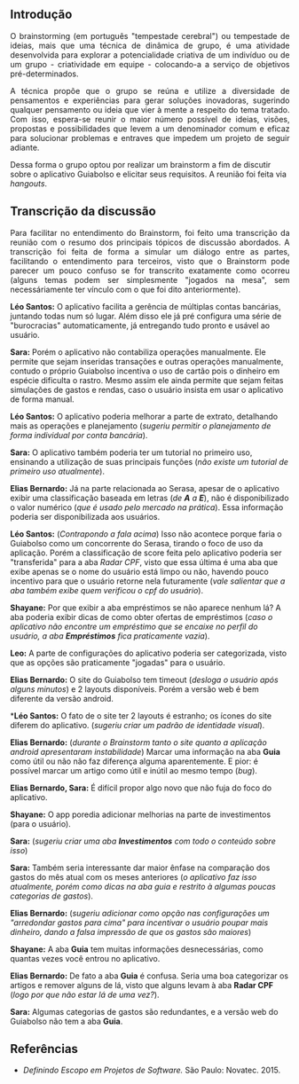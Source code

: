 ## Introdução
<p align="justify">O brainstorming (em português "tempestade cerebral") ou tempestade de ideias, mais que uma técnica de dinâmica de grupo, é uma atividade desenvolvida para explorar a potencialidade criativa de um indivíduo ou de um grupo - criatividade em equipe - colocando-a a serviço de objetivos pré-determinados.</p>

<p align="justify">A técnica propõe que o grupo se reúna e utilize a diversidade de pensamentos e experiências para gerar soluções inovadoras, sugerindo qualquer pensamento ou ideia que vier à mente a respeito do tema tratado. Com isso, espera-se reunir o maior número possível de ideias, visões, propostas e possibilidades que levem a um denominador comum e eficaz para solucionar problemas e entraves que impedem um projeto de seguir adiante.</p>

Dessa forma o grupo optou por realizar um brainstorm a fim de discutir sobre o aplicativo Guiabolso e elicitar seus requisitos. A reunião foi feita via _hangouts_. 

## Transcrição da discussão

<p align="justify">Para facilitar no entendimento do Brainstorm, foi feito uma transcrição da reunião com o resumo dos principais tópicos de discussão abordados. A transcrição foi feita de forma a simular um diálogo entre as partes, facilitando o entendimento para terceiros, visto que o Brainstorm pode parecer um pouco confuso se for transcrito exatamente como ocorreu (alguns temas podem ser simplesmente "jogados na mesa", sem necessáriamente ter vínculo com o que foi dito anteriormente).</p>

**Léo Santos:** O aplicativo facilita a gerência de múltiplas contas  bancárias, juntando todas num só lugar. Além disso ele já pré configura uma série de "burocracias" automaticamente, já entregando tudo pronto e usável ao usuário.

**Sara:** Porém o aplicativo não contabiliza operações manualmente. Ele permite que sejam inseridas transações e outras operações manualmente, contudo o próprio Guiabolso incentiva o uso de cartão pois o dinheiro em espécie dificulta o rastro. Mesmo assim ele ainda permite que sejam feitas simulações de gastos e rendas, caso o usuário insista em usar o aplicativo de forma manual.

**Léo Santos:** O aplicativo poderia melhorar a parte de extrato, detalhando mais as operações e planejamento (_sugeriu permitir o planejamento de forma individual por conta bancária_).

**Sara:** O aplicativo também poderia ter um tutorial no primeiro uso, ensinando a utilização de suas principais funções (_não existe um tutorial de primeiro uso atualmente_).

**Elias Bernardo:** Já na parte relacionada ao Serasa, apesar de o aplicativo  exibir uma classificação baseada em letras (_de **A** a **E**_), não é disponibilizado o valor numérico (_que é usado pelo mercado na prática_). Essa informação poderia ser disponibilizada aos usuários.

**Léo Santos:** (_Contrapondo a fala acima_) Isso não acontece porque faria o Guiabolso como um concorrente do Serasa, tirando o foco de uso da aplicação. Porém a classificação de score feita pelo aplicativo poderia ser "transferida" para a aba _Radar CPF_, visto que essa última é uma aba que exibe apenas se o nome do usuário está limpo ou não, havendo pouco incentivo para que o usuário retorne nela futuramente (_vale salientar que a aba também exibe quem verificou o cpf do usuário_). 

**Shayane:** Por que exibir a aba empréstimos se não aparece nenhum lá? A aba poderia exibir dicas de como obter ofertas de empréstimos (_caso o aplicativo não encontre um empréstimo que se encaixe no perfil do usuário, a aba **Empréstimos** fica praticamente vazia_).

**Leo:** A parte de configurações do aplicativo poderia ser categorizada, visto que as opções são praticamente "jogadas" para o usuário.

**Elias Bernardo:** O site do Guiabolso tem timeout (_desloga o usuário após alguns minutos_) e 2 layouts disponíveis. Porém a versão web é bem diferente da versão android.

***Léo Santos:** O fato de o site ter 2 layouts é estranho; os ícones do site diferem do aplicativo. (_sugeriu criar um padrão de identidade visual_).

**Elias Bernardo:** (_durante o Brainstorm tanto o site quanto a aplicação android apresentaram instabilidade_) Marcar uma informação na aba **Guia** como útil ou não não faz diferença alguma aparentemente. E pior: é possível marcar um artigo como útil e inútil ao mesmo tempo (_bug_).

**Elias Bernardo, Sara:** É difícil propor algo novo que não fuja do foco do aplicativo.

**Shayane:** O app poredia adicionar melhorias na parte de investimentos (para o usuário).

**Sara:** (_sugeriu criar uma aba **Investimentos** com todo o conteúdo sobre isso_)

**Sara:** Também seria interessante dar maior ênfase na comparação dos gastos do mês atual com os meses anteriores (_o aplicativo faz isso atualmente, porém como dicas na aba guia e restrito à algumas poucas categorias de gastos_).

**Elias Bernardo:** (_sugeriu adicionar como opção nas configurações um "arredondar gastos para cima" para incentivar o usuário poupar mais dinheiro, dando a falsa impressão de que os gastos são maiores_)

**Shayane:** A aba **Guia** tem muitas informações desnecessárias, como quantas vezes você entrou no aplicativo.

**Elias Bernardo:** De fato a aba **Guia** é confusa. Seria uma boa categorizar os artigos e remover alguns de lá, visto que alguns levam à aba **Radar CPF** (_logo por que não estar lá de uma vez?_).

**Sara:** Algumas categorias de gastos são redundantes, e a versão web do Guiabolso não tem a aba **Guia**.


## Referências

- _Definindo Escopo em Projetos de Software._ São Paulo: Novatec. 2015.
